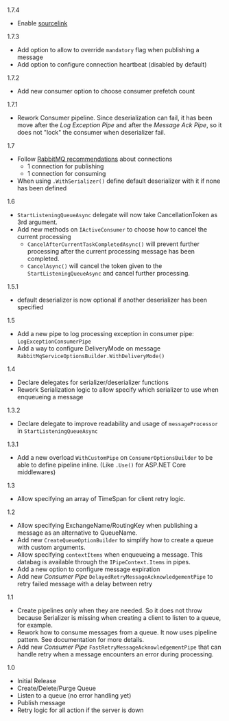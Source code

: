 1.7.4

- Enable [sourcelink](https://github.com/dotnet/sourcelink)

1.7.3

- Add option to allow to override `mandatory` flag when publishing a message
- Add option to configure connection heartbeat (disabled by default)

1.7.2

- Add new consumer option to choose consumer prefetch count

1.7.1

- Rework Consumer pipeline. Since deserialization can fail, it has been move after the _Log Exception Pipe_ and after the _Message Ack Pipe_, so it does not "lock" the consumer when deserializer fail.

1.7

- Follow [RabbitMQ recommendations](https://www.cloudamqp.com/blog/2018-01-19-part4-rabbitmq-13-common-errors.html) about connections 
    - 1 connection for publishing
    - 1 connection for consuming
- When using `.WithSerializer()` define default deserializer with it if none has been defined


1.6

- `StartListeningQueueAsync` delegate will now take CancellationToken as 3rd argument.
- Add new methods on `IActiveConsumer` to choose how to cancel the current processing
    - `CancelAfterCurrentTaskCompletedAsync()` will prevent further processing after the current processing message has been completed.
    - `CancelAsync()` will cancel the token given to the `StartListeningQueueAsync` and cancel further processing.

1.5.1

- default deserializer is now optional if another deserializer has been specified

1.5

- Add a new pipe to log processing exception in consumer pipe: `LogExceptionConsumerPipe`
- Add a way to configure DeliveryMode on message `RabbitMqServiceOptionsBuilder.WithDeliveryMode()`

1.4

- Declare delegates for serializer/deserializer functions
- Rework Serialization logic to allow specify which serializer to use when enqueueing a message

1.3.2

- Declare delegate to improve readability and usage of `messageProcessor` in  `StartListeningQueueAsync`

1.3.1

- Add a new overload `WithCustomPipe` on `ConsumerOptionsBuilder` to be able to define pipeline inline. (Like `.Use()` for ASP.NET Core middlewares)

1.3

- Allow specifying an array of TimeSpan for client retry logic.

1.2

- Allow specifying ExchangeName/RoutingKey when publishing a message as an alternative to QueueName.
- Add new `CreateQueueOptionBuilder` to simplify how to create a queue with custom arguments.
- Allow specifying `contextItems` when enqueueing a message. This databag is available through the `IPipeContext.Items` in pipes.
- Add a new option to configure message expiration
- Add new _Consumer Pipe_ `DelayedRetryMessageAcknowledgementPipe` to retry failed message with a delay between retry

1.1

- Create pipelines only when they are needed. So it does not throw because Serializer is missing when creating a client to listen to a queue, for example.
- Rework how to consume messages from a queue. It now uses pipeline pattern. See documentation for more details.
- Add new _Consumer Pipe_ `FastRetryMessageAcknowledgementPipe` that can handle retry when a message encounters an error during processing.

1.0

 - Initial Release
 - Create/Delete/Purge Queue
 - Listen to a queue (no error handling yet)
 - Publish message
 - Retry logic for all action if the server is down